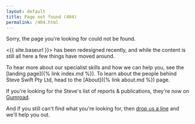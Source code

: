 ```yaml
---
layout: default
title: Page not found (404)
permalink: /404.html
---
```


Sorry, the page you're looking for could not be found.

<{{ site.baseurl }}> has been redesigned recently, and while the content is
still all here a few things have moved around.

To hear more about our specialist skills and how we can help you, see the
[landing page]({% link index.md %}). To learn about the people behind Steve
Swift Pty Ltd, head to the [About]({% link about.md %}) page.

If you're looking for the Steve's list of reports & publications, they're now on
[Gumroad](https://steveswift.gumroad.com).

And if you still can't find what you're looking for, then [drop us a
line](mailto:steve@steveswift.com.au) and we'll help you out.
